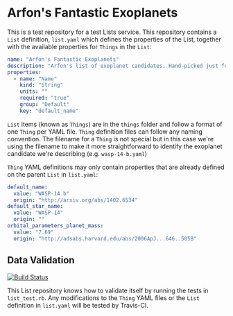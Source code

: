 # Arfon's Fantastic Exoplanets

This is a test repository for a test Lists service. This repository contains a `List` definition, `list.yaml` which defines the properties of the List, together with the available properties for `Things` in the `List`:

```YAML
name: "Arfon's Fantastic Exoplanets"
description: "Arfon's list of exoplanet candidates. Hand-picked just for you."
properties:
  - name: "Name"
    kind: "String"
    units: ""
    required: "true"
    group: "Default"
    key: "default_name"
```

`List` items (known as `Things`) are in the `things` folder and follow a format of one `Thing` per YAML file. `Thing` definition files can follow any naming convention. The filename for a `Thing` is not special but in this case we're using the filename to make it more straightforward to identify the exoplanet candidate we're describing (e.g. `wasp-14-b.yaml`)

`Thing` YAML definitions may only contain properties that are already defined on the parent `List` in `list.yaml`:

```YAML
default_name:
  value: "WASP-14 b"
  origin: "http://arxiv.org/abs/1402.6534"
default_star_name:
  value: "WASP-14"
  origin: ""
orbital_parameters_planet_mass:
  value: "7.69"
  origin: "http://adsabs.harvard.edu/abs/2006ApJ...646..505B"
```

## Data Validation

[![Build Status](https://travis-ci.org/arfon/exoplanet_list.svg?branch=master)](https://travis-ci.org/arfon/exoplanet_list)

This List repository knows how to validate itself by running the tests in `list_test.rb`. Any modifications to the `Thing` YAML files or the `List` definition in `list.yaml` will be tested by Travis-CI.
